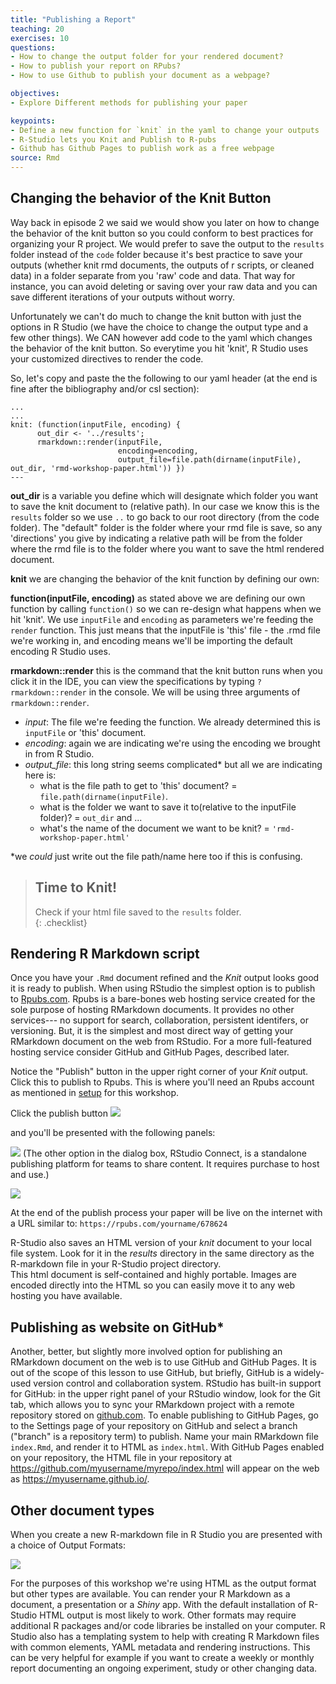 ```yaml
---
title: "Publishing a Report"
teaching: 20
exercises: 10
questions:
- How to change the output folder for your rendered document?
- How to publish your report on RPubs?
- How to use Github to publish your document as a webpage?

objectives:
- Explore Different methods for publishing your paper

keypoints:
- Define a new function for `knit` in the yaml to change your outputs
- R-Studio lets you Knit and Publish to R-pubs
- Github has Github Pages to publish work as a free webpage
source: Rmd
---
```


## Changing the behavior of the Knit Button

Way back in episode 2 we said we would show you later on how to change the behavior of the knit button so you could conform to best practices for organizing your R project. We would prefer to save the output to the `results` folder instead of the `code` folder because it's best practice to save your outputs (whether knit rmd documents, the outputs of r scripts, or cleaned data) in a folder separate from you 'raw' code and data. That way for instance, you can avoid deleting or saving over your raw data and you can save different iterations of your outputs without worry. 

Unfortunately we can't do much to change the knit button with just the options in R Studio (we have the choice to change the output type and a few other things). We CAN however add code to the yaml which changes the behavior of the knit button. So everytime you hit 'knit', R Studio uses your customized directives to render the code. 

So, let's copy and paste the the following to our yaml header (at the end is fine after the bibliography and/or csl section):

```
...
...
knit: (function(inputFile, encoding) { 
      out_dir <- '../results';
      rmarkdown::render(inputFile,
                        encoding=encoding, 
                        output_file=file.path(dirname(inputFile), out_dir, 'rmd-workshop-paper.html')) })
---
```
**out_dir** is a variable you define which will designate which folder you want to save the knit document to (relative path). In our case we know this is the `results` folder so we use `..` to go back to our root directory (from the code folder). The "default" folder is the folder where your rmd file is save, so any 'directions' you give by indicating a relative path will be from the folder where the rmd file is to the folder where you want to save the html rendered document. 

**knit** we are changing the behavior of the knit function by defining our own:

**function(inputFile, encoding)** as stated above we are defining our own function by calling `function()` so we can re-design what happens when we hit 'knit'. We use `inputFile` and `encoding` as parameters we're feeding the `render` function. This just means that the inputFile is 'this' file - the .rmd file we're working in, and encoding means we'll be importing the default encoding R Studio uses. 

**rmarkdown::render** this is the command that the knit button runs when you click it in the IDE, you can view the specifications by typing `?rmarkdown::render` in the console. We will be using three arguments of `rmarkdown::render`. 

- *input*: The file we're feeding the function. We already determined this is `inputFile` or 'this' document.
- *encoding*: again we are indicating we're using the encoding we brought in from R Studio.
- *output_file*: this long string seems complicated* but all we are indicating here is:
    - what is the file path to get to 'this' document? = `file.path(dirname(inputFile)`. 
    - what is the folder we want to save it to(relative to the inputFile folder)? = `out_dir` and ...
    - what's the name of the document we want to be knit? = `'rmd-workshop-paper.html'`
    
\*we *could* just write out the file path/name here too if this is confusing.  
  
> ## Time to Knit!
> Check if your html file saved to the `results` folder.   
{: .checklist}

##  Rendering R Markdown script 

Once you have your `.Rmd` document refined and the _Knit_ output looks good it is ready to publish.  When using RStudio the simplest option is to publish to [Rpubs.com](https://rpubs.com).  Rpubs is a bare-bones web hosting service created for the sole purpose of hosting RMarkdown documents.  It provides no other services--- no support for search, collaboration, persistent identifers, or versioning.  But, it is the simplest and most direct way of getting your RMarkdown document on the web from RStudio.  For a more full-featured hosting service consider GitHub and GitHub Pages, described later.

Notice the "Publish" button in the upper right corner of your _Knit_ output.  Click this to publish to Rpubs.  This is where you'll need an Rpubs account as mentioned in [setup](#FIXME) 
for this workshop.  

Click the publish button 
![](../fig/r-studio-knit-publish-button-scrnshot.png)

and you'll be presented with the following panels:

![](../fig/11-r-studio-knit-publish-to-scrnshot.png)
(The other option in the dialog box, RStudio Connect, is a standalone publishing platform for teams to share content.  It requires purchase to host and use.)

![](../fig/11-r-studio-knit-publish-confirm-scrnshot.png)

At the end of the publish process your paper will be live on the internet 
with a URL similar to: `https://rpubs.com/yourname/678624`

R-Studio also saves an HTML version of your *knit* document to your local file system.  Look for it in the *results* 
directory in the same directory as the R-markdown file in your R-Studio project directory.  
This html document is self-contained and highly portable.  Images are encoded directly into the HTML so you can easily move it to any web hosting you have available.


## Publishing as website on GitHub*

Another, better, but slightly more involved option for publishing an RMarkdown document on the web is to use GitHub and GitHub Pages.  It is out of the scope of this lesson to use GitHub, but briefly, GitHub is a widely-used version control and collaboration system.  RStudio has built-in support for GitHub: in the upper right panel of your RStudio window, look for the Git tab, which allows you to sync your RMarkdown project with a remote repository stored on [github.com](https://github.com).  To enable publishing to GitHub Pages, go to the Settings page of your repository on GitHub and select a branch ("branch" is a repository term) to publish.  Name your main RMarkdown file `index.Rmd`, and render it to HTML as `index.html`.  With GitHub Pages enabled on your repository, the HTML file in your repository at https://github.com/myusername/myrepo/index.html will appear on the web as https://myusername.github.io/.

## Other document types

When you create a new R-markdown file in R Studio you are presented with a choice of Output Formats:

![](../fig/11-rstudio-output-formats-scrnshot.png)

For the purposes of this workshop we're using HTML as the output format but other types are available.  You can render your R Markdown as a document, a presentation or a *Shiny* app.  With the default installation of R-Studio HTML output is most likely to work.  Other formats may require additional R packages and/or code libraries be installed on your computer.  R Studio also has a templating system to help with creating R Markdown files with common elements, YAML metadata and rendering instructions.  This can be very helpful for example if you want to create a weekly or monthly report documenting an ongoing experiment, study or other changing data.




